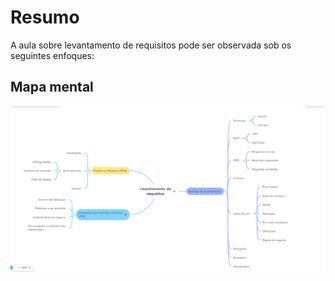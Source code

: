 # Resumo

A aula sobre levantamento de requisitos pode ser observada sob os seguintes enfoques:

## Mapa mental

![Mapa mental da aula](../../../../../images/engenharia1_3.png)